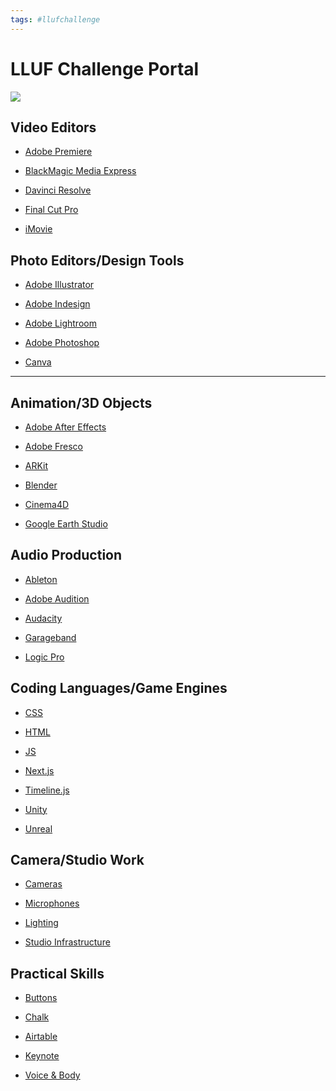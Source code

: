 ```yaml
---
tags: #llufchallenge
---
```



LLUF Challenge Portal
===


![](https://i.imgur.com/XHz3NBf.png)


Video Editors
---

* [Adobe Premiere](/-r1yH8IBTqGoh-ifmAQ91w)

*  [BlackMagic Media Express](/EccPz_X9TgyAW3RSs17V9A)

*  [Davinci Resolve](/sfsKUU7BQr-xjF-F0fqRng)

*  [Final Cut Pro](/hUqysM2tRQKpTr6jjwGOrg)

*  [iMovie](/0ivKQVh9Qf-cnwP8AVhmSA)

    
Photo Editors/Design Tools
---
 
*  [Adobe Illustrator](/za2zZl28RXa31UFAJqxB0w)

*  [Adobe Indesign](/6W2dJ-N-RgikRQ5W34jTtw)

*  [Adobe Lightroom](/zLrXEQ5US82j8-WxwEE68w)

*  [Adobe Photoshop](/SiMqDEqJQxC1PwjvUtTIOQ)
  
*  [Canva](/zEFKZBqoRDSwkmad6UTSug)
  
    
    

***
Animation/3D Objects
---

*  [Adobe After Effects](/lMDuny5lQyySxnfr3ASVtg)
*  [Adobe Fresco](/-6RRW0NCSG65THVN5uSCiw)
*  [ARKit](/QHsOvnkSS-m38jJDulMdnA) 
*  [Blender](/jFp6qYPwS-CvmK84YZGMsQ)
*  [Cinema4D](/XlCVVfxUS22Vz1hQTLVVWQ)

*  [Google Earth Studio](/fHefEdlqQOWI9qc_REjsRQ)


Audio Production
---
*  [Ableton](/igtr3vc6SealwdeY4gotVQ)
  
*  [Adobe Audition](/PRtTdaVvSaiV_HGv2mWwAA)
 
*  [Audacity](/ostic8QVSQWh7WP-WiyK5Q)
  
*  [Garageband](/NnH76rAISu2ueHviFpkb7A)

*  [Logic Pro](/DkJqISe1Soi_G5xS8wyIfQ)
  
   

Coding Languages/Game Engines
---
*  [CSS](/58bKYG4bTQyJulwF04mi3Q)
   
*  [HTML](/rrQZu4bkQPyCfb0PO9if8w)   
*  [JS](/nizn4mIXRhWg-aD68dGzFA)
  
*  [Next.js](/EvHhmJsqRWOGbtAa-LjJ2A)
*  [Timeline.js](/vsne-y0eTpCsdxsmWL1Peg)    
*  [Unity](/KPXmXhcLSA-jq59kGB8DUA)    
*  [Unreal](/7xaCK5SbRBeX4h1xLV-pHg)  

Camera/Studio Work
---
*  [Cameras](/xPtH4kZGSCCwIm1Om4SQHg)
*  [Microphones](/oDOZ6VRJSLqVTFr3pLBwag)    
*  [Lighting](/cR8he--0S0OlowCD0aYJIQ)
   
*  [Studio Infrastructure](/7IqXCGTfRgKf8k0CvnTX-w)
    



Practical Skills
---
*  [Buttons](/Z6tob1WKT-yfRkVyOAkTNQ)

*  [Chalk](/VylDgjiOSbKNPCCxb2G8Fg)

*  [Airtable](/UhujIZeWSNuH7VLdwzfbRg)

*  [Keynote](/mGAdkSiHSXC51DD3T031IA)

*  [Voice & Body](/bECseBq_SqipcXO8aLGCww)























